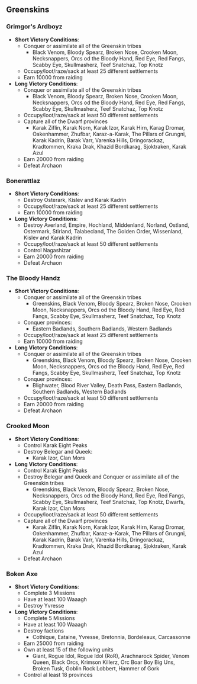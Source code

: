 ## Greenskins

### Grimgor's Ardboyz

* **Short Victory Conditions**:
	* Conquer or assimilate all of the Greenskin tribes
	    * Black Venom, Bloody Spearz, Broken Nose, Crooken Moon, Necksnappers, Orcs od the Bloody Hand, Red Eye, Red 
	    Fangs, Scabby Eye, Skullmasherz, Teef Snatchaz, Top Knotz
	* Occupy/loot/raze/sack at least 25 different settlements
	* Earn 10000 from raiding
* **Long Victory Conditions**:
	* Conquer or assimilate all of the Greenskin tribes
	    * Black Venom, Bloody Spearz, Broken Nose, Crooken Moon, Necksnappers, Orcs od the Bloody Hand, Red
	    Eye, Red Fangs, Scabby Eye, Skullmasherz, Teef Snatchaz, Top Knotz
	* Occupy/loot/raze/sack at least 50 different settlements
	* Capture all of the Dwarf provinces
	    * Karak Ziflin, Karak Norn, Karak Izor, Karak Hirn, Karag Dromar, Oakenhammer, Zhufbar, Karaz-a-Karak, 
	    The Pillars of Grungni, Karak Kadrin, Barak Varr, Varenka Hills, Dringorackaz, Kradtommen, Kraka Drak,
	    Khazid Bordkarag, Sjoktraken, Karak Azul
	* Earn 20000 from raiding
	* Defeat Archaon

### Bonerattlaz

* **Short Victory Conditions**:
	* Destroy Osterark, Kislev and Karak Kadrin
	* Occupy/loot/raze/sack at least 25 different settlements
	* Earn 10000 from raiding
* **Long Victory Conditions**:
	* Destroy Averland, Empire, Hochland, Middenland, Norland, Ostland, Ostermark, Stirland, Talabecland, The Golden 
	Order, Wissenland, Kislev and Karak Kadrin
	* Occupy/loot/raze/sack at least 50 different settlements
	* Control Nagashizar
	* Earn 20000 from raiding
	* Defeat Archaon

### The Bloody Handz

* **Short Victory Conditions**:
	*  Conquer or assimilate all of the Greenskin tribes
	    * Greenskins, Black Venom, Bloody Spearz, Broken Nose, Crooken Moon, Necksnappers, Orcs od the Bloody Hand, Red
	    Eye, Red Fangs, Scabby Eye, Skullmasherz, Teef Snatchaz, Top Knotz
	* Conquer provinces:
	    * Eastern Badlands, Southern Badlands, Western Badlands
	* Occupy/loot/raze/sack at least 25 different settlements
	* Earn 10000 from raiding
* **Long Victory Conditions**:
	*  Conquer or assimilate all of the Greenskin tribes
	    * Greenskins, Black Venom, Bloody Spearz, Broken Nose, Crooken Moon, Necksnappers, Orcs od the Bloody Hand, Red
	    Eye, Red Fangs, Scabby Eye, Skullmasherz, Teef Snatchaz, Top Knotz
	* Conquer provinces:
	    * Blighwater, Blood River Valley, Death Pass, Eastern Badlands, Southern Badlands, Western Badlands
	* Occupy/loot/raze/sack at least 50 different settlements
	* Earn 20000 from raiding
	* Defeat Archaon

### Crooked Moon

* **Short Victory Conditions**:
	* Control Karak Eight Peaks
	* Destroy Belegar and Queek:
	    * Karak Izor, Clan Mors
* **Long Victory Conditions**:
	* Control Karak Eight Peaks
	* Destroy Belegar and Queek and Conquer or assimilate all of the Greenskin tribes
	    * Greenskins, Black Venom, Bloody Spearz, Broken Nose, Necksnappers, Orcs od the Bloody Hand, Red Eye, Red 
	    Fangs, Scabby Eye, Skullmasherz, Teef Snatchaz, Top Knotz, Dwarfs, Karak Izor, Clan Mors
	* Occupy/loot/raze/sack at least 50 different settlements
	* Capture all of the Dwarf provinces
	    * Karak Ziflin, Karak Norn, Karak Izor, Karak Hirn, Karag Dromar, Oakenhammer, Zhufbar, Karaz-a-Karak, 
	    The Pillars of Grungni, Karak Kadrin, Barak Varr, Varenka Hills, Dringorackaz, Kradtommen, Kraka Drak,
	    Khazid Bordkarag, Sjoktraken, Karak Azul
	* Defeat Archaon

### Boken Axe

* **Short Victory Conditions**:
	* Complete 3 Missions
	* Have at least 100 Waaagh
	* Destroy Yvresse
* **Long Victory Conditions**:
	* Complete 5 Missions
	* Have at least 100 Waaagh
	* Destroy factions
	    * Cothique, Eataine, Yvresse, Bretonnia, Bordeleaux, Carcassonne
	* Earn 25000 from raiding
	* Own at least 15 of the following units
	    * Giant, Rogue Idol, Rogue Idol (RoR), Arachnarock Spider, Venom Queen, Black Orcs, Krimson Killerz, Orc Boar
	    Boy Big Uns, Broken Tusk, Goblin Rock Lobbert, Hammer of Gork
	* Control al least 18 provinces
